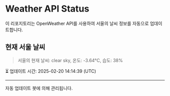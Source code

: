 
# Weather API Status

이 리포지토리는 OpenWeather API를 사용하여 서울의 날씨 정보를 자동으로 업데이트합니다.

## 현재 서울 날씨
> 서울의 현재 날씨: clear sky, 온도: -3.64°C, 습도: 38%

⏳ 업데이트 시간: 2025-02-20 14:14:39 (UTC)

---
자동 업데이트 봇에 의해 관리됩니다.
